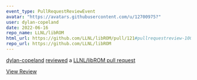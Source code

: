 ```yaml
---
event_type: PullRequestReviewEvent
avatar: "https://avatars.githubusercontent.com/u/12700975?"
user: dylan-copeland
date: 2022-06-16
repo_name: LLNL/libROM
html_url: https://github.com/LLNL/libROM/pull/121#pullrequestreview-1008443845
repo_url: https://github.com/LLNL/libROM
---
```


<a href='https://github.com/dylan-copeland' target='_blank'>dylan-copeland</a> <a href='https://github.com/LLNL/libROM/pull/121#pullrequestreview-1008443845' target='_blank'>reviewed</a> a <a href='https://github.com/LLNL/libROM/pull/121' target='_blank'>LLNL/libROM pull request</a>

<small></small>

<a href='https://github.com/LLNL/libROM/pull/121#pullrequestreview-1008443845' target='_blank'>View Review</a>